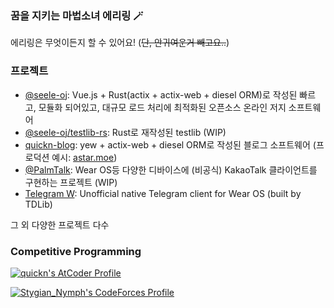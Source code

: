 ### 꿈을 지키는 마법소녀 에리링 🪄

에리링은 무엇이든지 할 수 있어요! (~~단, 안귀여운거 빼고요..~~)

### 프로젝트

- [@seele-oj](https://github.com/seele-oj): Vue.js + Rust(actix + actix-web + diesel ORM)로 작성된 빠르고, 모듈화 되어있고, 대규모 로드 처리에 최적화된 오픈소스 온라인 저지 소프트웨어
- [@seele-oj/testlib-rs](https://github.com/seele-oj/testlib-rs): Rust로 재작성된 testlib (WIP)
- [quickn-blog](https://github.com/quickn-blog/blog): yew + actix-web + diesel ORM로 작성된 블로그 소프트웨어 (프로덕션 예시: [astar.moe](https://astar.moe))
- [@PalmTalk](https://github.com/PalmTalk): Wear OS등 다양한 디바이스에 (비공식) KakaoTalk 클라이언트를 구현하는 프로젝트 (WIP)
- [Telegram W](https://github.com/aaaadev/TelegramW): Unofficial native Telegram client for Wear OS (built by TDLib)


그 외 다양한 프로젝트 다수

### Competitive Programming

[![quickn's AtCoder Profile](https://atrating.baoshuo.dev/rating?username=quickn)](https://atcoder.jp/users/quickn)

[![Stygian_Nymph's CodeForces Profile](https://cf.leed.at?id=Stygian_Nymph)](https://codeforces.com/profile/Stygian_Nymph)

<!--
**aaaadev/aaaadev** is a ✨ _special_ ✨ repository because its `README.md` (this file) appears on your GitHub profile.

Here are some ideas to get you started:

- 🔭 I’m currently working on ...
- 🌱 I’m currently learning ...
- 👯 I’m looking to collaborate on ...
- 🤔 I’m looking for help with ...
- 💬 Ask me about ...
- 📫 How to reach me: ...
- 😄 Pronouns: ...
- ⚡ Fun fact: ...
-->
